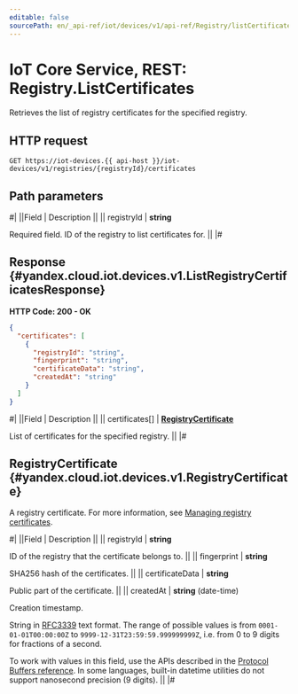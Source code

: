 ```yaml
---
editable: false
sourcePath: en/_api-ref/iot/devices/v1/api-ref/Registry/listCertificates.md
---
```


# IoT Core Service, REST: Registry.ListCertificates

Retrieves the list of registry certificates for the specified registry.

## HTTP request

```
GET https://iot-devices.{{ api-host }}/iot-devices/v1/registries/{registryId}/certificates
```

## Path parameters

#|
||Field | Description ||
|| registryId | **string**

Required field. ID of the registry to list certificates for. ||
|#

## Response {#yandex.cloud.iot.devices.v1.ListRegistryCertificatesResponse}

**HTTP Code: 200 - OK**

```json
{
  "certificates": [
    {
      "registryId": "string",
      "fingerprint": "string",
      "certificateData": "string",
      "createdAt": "string"
    }
  ]
}
```

#|
||Field | Description ||
|| certificates[] | **[RegistryCertificate](#yandex.cloud.iot.devices.v1.RegistryCertificate)**

List of certificates for the specified registry. ||
|#

## RegistryCertificate {#yandex.cloud.iot.devices.v1.RegistryCertificate}

A registry certificate. For more information, see [Managing registry certificates](/docs/iot-core/operations/certificates/registry-certificates).

#|
||Field | Description ||
|| registryId | **string**

ID of the registry that the certificate belongs to. ||
|| fingerprint | **string**

SHA256 hash of the certificates. ||
|| certificateData | **string**

Public part of the certificate. ||
|| createdAt | **string** (date-time)

Creation timestamp.

String in [RFC3339](https://www.ietf.org/rfc/rfc3339.txt) text format. The range of possible values is from
`0001-01-01T00:00:00Z` to `9999-12-31T23:59:59.999999999Z`, i.e. from 0 to 9 digits for fractions of a second.

To work with values in this field, use the APIs described in the
[Protocol Buffers reference](https://developers.google.com/protocol-buffers/docs/reference/overview).
In some languages, built-in datetime utilities do not support nanosecond precision (9 digits). ||
|#